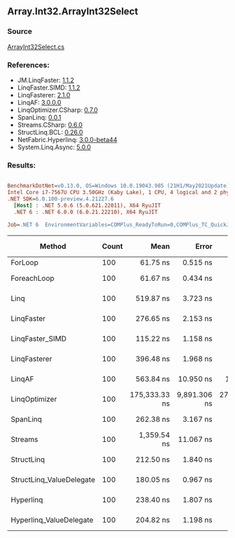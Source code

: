 ﻿## Array.Int32.ArrayInt32Select

### Source
[ArrayInt32Select.cs](../LinqBenchmarks/Array/Int32/ArrayInt32Select.cs)

### References:
- JM.LinqFaster: [1.1.2](https://www.nuget.org/packages/JM.LinqFaster/1.1.2)
- LinqFaster.SIMD: [1.1.2](https://www.nuget.org/packages/LinqFaster.SIMD/1.0.3)
- LinqFasterer: [2.1.0](https://www.nuget.org/packages/LinqFasterer/2.1.0)
- LinqAF: [3.0.0.0](https://www.nuget.org/packages/LinqAF/3.0.0.0)
- LinqOptimizer.CSharp: [0.7.0](https://www.nuget.org/packages/LinqOptimizer.CSharp/0.7.0)
- SpanLinq: [0.0.1](https://www.nuget.org/packages/SpanLinq/0.0.1)
- Streams.CSharp: [0.6.0](https://www.nuget.org/packages/Streams.CSharp/0.6.0)
- StructLinq.BCL: [0.26.0](https://www.nuget.org/packages/StructLinq/0.26.0)
- NetFabric.Hyperlinq: [3.0.0-beta44](https://www.nuget.org/packages/NetFabric.Hyperlinq/3.0.0-beta44)
- System.Linq.Async: [5.0.0](https://www.nuget.org/packages/System.Linq.Async/5.0.0)

### Results:
``` ini

BenchmarkDotNet=v0.13.0, OS=Windows 10.0.19043.985 (21H1/May2021Update)
Intel Core i7-7567U CPU 3.50GHz (Kaby Lake), 1 CPU, 4 logical and 2 physical cores
.NET SDK=6.0.100-preview.4.21227.6
  [Host] : .NET 5.0.6 (5.0.621.22011), X64 RyuJIT
  .NET 6 : .NET 6.0.0 (6.0.21.22210), X64 RyuJIT

Job=.NET 6  EnvironmentVariables=COMPlus_ReadyToRun=0,COMPlus_TC_QuickJitForLoops=1,COMPlus_TieredPGO=1  Runtime=.NET 6.0  

```
|                   Method | Count |          Mean |        Error |        StdDev |        Median |            Ratio | RatioSD |  Gen 0 | Gen 1 | Gen 2 | Allocated |
|------------------------- |------ |--------------:|-------------:|--------------:|--------------:|-----------------:|--------:|-------:|------:|------:|----------:|
|                  ForLoop |   100 |      61.75 ns |     0.515 ns |      0.482 ns |      61.62 ns |         baseline |         |      - |     - |     - |         - |
|              ForeachLoop |   100 |      61.67 ns |     0.434 ns |      0.362 ns |      61.53 ns |     1.00x slower |   0.01x |      - |     - |     - |         - |
|                     Linq |   100 |     519.87 ns |     3.723 ns |      3.301 ns |     519.95 ns |     8.42x slower |   0.09x | 0.0229 |     - |     - |      48 B |
|               LinqFaster |   100 |     276.65 ns |     2.153 ns |      2.014 ns |     277.01 ns |     4.48x slower |   0.05x | 0.2027 |     - |     - |     424 B |
|          LinqFaster_SIMD |   100 |     115.22 ns |     1.158 ns |      1.084 ns |     115.24 ns |     1.87x slower |   0.02x | 0.2027 |     - |     - |     424 B |
|             LinqFasterer |   100 |     396.48 ns |     1.968 ns |      1.644 ns |     396.28 ns |     6.43x slower |   0.05x | 0.2179 |     - |     - |     456 B |
|                   LinqAF |   100 |     563.84 ns |    10.950 ns |     16.050 ns |     557.91 ns |     9.23x slower |   0.22x |      - |     - |     - |         - |
|            LinqOptimizer |   100 | 175,333.33 ns | 9,891.306 ns | 27,077.291 ns | 162,800.00 ns | 3,189.01x slower | 576.44x |      - |     - |     - |  28,056 B |
|                 SpanLinq |   100 |     262.38 ns |     3.167 ns |      2.807 ns |     262.47 ns |     4.25x slower |   0.05x |      - |     - |     - |         - |
|                  Streams |   100 |   1,359.54 ns |    11.067 ns |      9.811 ns |   1,360.33 ns |    22.03x slower |   0.23x | 0.2785 |     - |     - |     584 B |
|               StructLinq |   100 |     212.50 ns |     1.840 ns |      1.631 ns |     212.46 ns |     3.44x slower |   0.03x | 0.0153 |     - |     - |      32 B |
| StructLinq_ValueDelegate |   100 |     180.05 ns |     0.967 ns |      0.857 ns |     179.84 ns |     2.92x slower |   0.03x |      - |     - |     - |         - |
|                Hyperlinq |   100 |     238.40 ns |     1.807 ns |      1.690 ns |     238.78 ns |     3.86x slower |   0.05x |      - |     - |     - |         - |
|  Hyperlinq_ValueDelegate |   100 |     204.82 ns |     1.198 ns |      1.000 ns |     204.57 ns |     3.32x slower |   0.02x |      - |     - |     - |         - |
